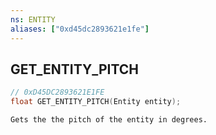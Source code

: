 ```yaml
---
ns: ENTITY
aliases: ["0xd45dc2893621e1fe"]
---
```

## GET_ENTITY_PITCH

```c
// 0xD45DC2893621E1FE
float GET_ENTITY_PITCH(Entity entity);
```

```
Gets the the pitch of the entity in degrees.
```
